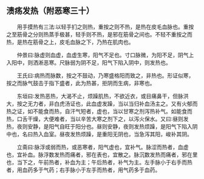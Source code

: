 ## 溃疡发热（附恶寒三十）


&emsp;&emsp;用手摸热有三法∶以轻手扪之则热，重按之则不热，是热在皮毛血脉也。重按之至筋骨之分则热蒸手极甚，轻手则不热，是邪在筋骨之间也。不轻不重按之而热，是热在筋骨之上，皮毛血脉之下，乃热在肌肉也。

&emsp;&emsp;仲景曰∶脉虚则血虚，血虚生寒，阳气不足也。寸口脉微，为阳不足，阴气上入阳中，则洒淅恶寒。尺脉弱为阴不足，阳气下陷入阴中，则发热也。

&emsp;&emsp;王氏曰∶病热而脉数，按之不鼓动，乃寒盛格阳而致之，非热也。形证似寒，按之而脉气鼓击于指下盛者，此为热甚，拒阴而生病，非寒也。

&emsp;&emsp;东垣曰∶发热恶热，大渴不止，烦躁肌热，不欲近衣，或目痛鼻干，但脉洪大，按之无力者，非白虎汤证也，此血虚发躁，当以当归补血汤主之。又有火郁而热之证，如不能食而热，自汗气短者，虚也，当以甘寒之剂泻热补气。如能食而热，口舌干燥，大便难者，当以辛苦大寒之剂下之，以泻火保水。又曰∶昼则发热，夜则安静，是阳气自旺于阳分也。昼则安静，夜则发热烦躁，是阳气下陷入阴中也，名曰热入血室。昼夜发热烦躁，是重阳无阴也，当急泻其阳，峻补其阴。

&emsp;&emsp;立斋曰∶脉浮或弱而热，或恶寒者，阳气虚也，宜补气。脉涩而热者，血虚也，宜补血。脉浮数发热而痛者，邪在表也，宜散之。脉沉数发热而痛者，邪在里也，当下之，午前热者，补血为主；午后热者，补气为主。左手脉小于右手而热者，用血药多于气药；右手脉小于左手而热者，用气药多于血药。

